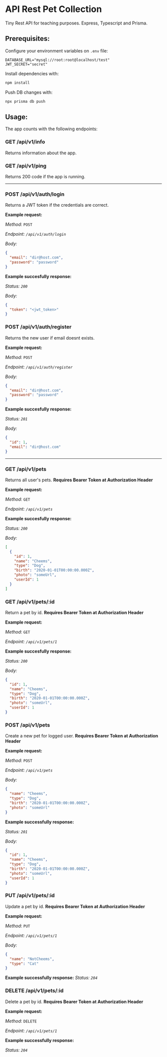 # API Rest Pet Collection

Tiny Rest API for teaching purposes. Express, Typescript and Prisma.

## Prerequisites:

Configure your environment variables on `.env` file:

```
DATABASE_URL="mysql://root:root@localhost/test"
JWT_SECRET="secret"
```

Install dependencies with:

```bash
npm install
```

Push DB changes with:

```bash
npx prisma db push
```

## Usage:

The app counts with the following endpoints:

### GET /api/v1/info
Returns information about the app.

### GET /api/v1/ping
Returns 200 code if the app is running.

---

### POST /api/v1/auth/login
Returns a JWT token if the credentials are correct.

**Example request:**

*Method*: `POST`

*Endpoint: `/api/v1/auth/login`*

*Body:*
```json	
{
  "email": "dir@host.com",
  "password": "password"
}
```

**Example succesfully response:**

*Status: `200`*

*Body:*
```json
{
  "token": "<jwt_token>"
}
```

### POST /api/v1/auth/register
Returns the new user if email doesnt exists.

**Example request:**

*Method*: `POST`

*Endpoint: `/api/v1/auth/register`*

*Body:*
```json	
{
  "email": "dir@host.com",
  "password": "password"
}
```

**Example succesfully response:**

*Status: `201`*

*Body:*
```json
{
  "id": 1,
  "email": "dir@host.com"
}
```

---

### GET /api/v1/pets
Returns all user's pets. **Requires Bearer Token at Authorization Header**

**Example request:**

*Method*: `GET`

*Endpoint: `/api/v1/pets`*

**Example succesfully response:**

*Status: `200`*

*Body:*
```json
[
  {
    "id": 1,
    "name": "Cheems",
    "type": "Dog",
    "birth": "2020-01-01T00:00:00.000Z",
    "photo": "someUrl",
    "userId": 1
  }
]
```

### GET /api/v1/pets/:id
Return a pet by id. **Requires Bearer Token at Authorization Header**

**Example request:**

*Method*: `GET`

*Endpoint: `/api/v1/pets/1`*

**Example succesfully response:**

*Status: `200`*

*Body:*
```json
{
  "id": 1,
  "name": "Cheems",
  "type": "Dog",
  "birth": "2020-01-01T00:00:00.000Z",
  "photo": "someUrl",
  "userId": 1
}
```

### POST /api/v1/pets
Create a new pet for logged user. **Requires Bearer Token at Authorization Header**

**Example request:**

*Method*: `POST`

*Endpoint: `/api/v1/pets`*

*Body:*
```json
{
  "name": "Cheems",
  "type": "Dog",
  "birth": "2020-01-01T00:00:00.000Z",
  "photo": "someUrl"
}
```

**Example successfully response:**

*Status: `201`*

*Body:*
```json
{
  "id": 1,
  "name": "Cheems",
  "type": "Dog",
  "birth": "2020-01-01T00:00:00.000Z",
  "photo": "someUrl",
  "userId": 1
}
```

### PUT /api/v1/pets/:id
Update a pet by id. **Requires Bearer Token at Authorization Header**

**Example request:**

*Method*: `PUT`

*Endpoint: `/api/v1/pets/1`*

*Body:*
```json
{
  "name": "NotCheems",
  "type": "Cat"
}
```

**Example successfully response:**
*Status: `204`*

### DELETE /api/v1/pets/:id
Delete a pet by id. **Requires Bearer Token at Authorization Header**

**Example request:**

*Method*: `DELETE`

*Endpoint: `/api/v1/pets/1`*

**Example successfully response:**

*Status: `204`*